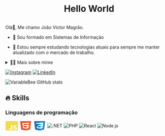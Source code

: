 <!--título-->
<div id="user-content-toc">
  <ul align="center">
    <summary><h1 style="display: inline-block">Hello World</h1></summary>
</div>

<!-- Presentation -->
<p>
  Olá👋, Me chamo João Victor Magrão.

  - 🌱 Sou formado em Sistemas de Informação

  - 🔭 Estou sempre estudando tecnologias atuais para sempre me manter atualizado com o mercado de trabalho.
</p>

<!-- Dropdown -->
<details>
  <summary>👨‍💻 Mais sobre mime</summary>

  - 💬 Tenho 21 anos, e durante minha jornada de trabalho com programação adiquiri experiências com React, React Native, Nodejs, .NET e PHP.

  - ⚡ Passo a maior parte do meu tempo em meu computador, seja jogando, estudando ou vendo anime.
</details>

<!-- Links -->

[![Instagram](https://img.shields.io/badge/Instagram-E4405F?style=for-the-badge&logo=instagram&logoColor=white)](https://www.instagram.com/joaov.magrao/)
[![LinkedIn](https://img.shields.io/badge/LinkedIn-0077B5?style=for-the-badge&logo=linkedin&logoColor=white)](https://www.linkedin.com/in/joaovictordesouzamagrao/)


<!-- GithubStats -->
![VariableBee GitHub stats](https://github-readme-stats.vercel.app/api?username=joaovictormagrao&show_icons=true&theme=gotham)


## 🔥 Skills
<!-- Skills: Programming Languages -->
  <div style="flex-basis: 48%;">
    <h3>Linguagens de programação</h3>
  <img align="center" alt="Js" height="30" width="40" src="https://raw.githubusercontent.com/devicons/devicon/master/icons/javascript/javascript-plain.svg">
    <img align="center" alt="HTML" height="30" width="40" src="https://raw.githubusercontent.com/devicons/devicon/master/icons/html5/html5-original.svg">
    <img align="center" alt="CSS" height="30" width="40" src="https://raw.githubusercontent.com/devicons/devicon/master/icons/css3/css3-original.svg">
    <img align="center" alt=".NET" height="30" width="40" src="https://upload.wikimedia.org/wikipedia/commons/thumb/e/ee/.NET_Core_Logo.svg/1200px-.NET_Core_Logo.svg.png">
    <img align="center" alt="PHP" height="30" width="40" src="https://www.svgrepo.com/show/452088/php.svg">
    <img align="center" alt="React" height="30" width="40" src="https://upload.wikimedia.org/wikipedia/commons/thumb/a/a7/React-icon.svg/2300px-React-icon.svg.png">
    <img align="center" alt="Node.js" height="30" width="40" src="https://static-00.iconduck.com/assets.00/node-js-icon-454x512-nztofx17.png">
  </div>
  
